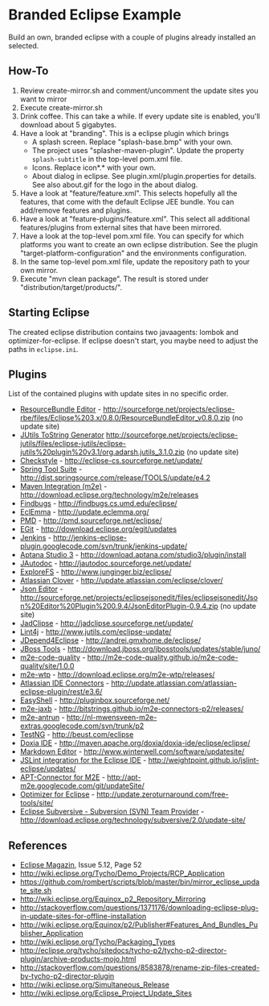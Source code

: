# Branded Eclipse Example

Build an own, branded eclipse with a couple of plugins already installed an selected.

## How-To

1. Review create-mirror.sh and comment/uncomment the update sites you want to mirror
2. Execute create-mirror.sh
3. Drink coffee. This can take a while. If every update site is enabled, you'll download about 5 gigabytes.
4. Have a look at "branding". This is a eclipse plugin which brings
    * A splash screen. Replace "splash-base.bmp" with your own.
    * The project uses "splasher-maven-plugin". Update the property `splash-subtitle` in the top-level pom.xml file.
    * Icons. Replace icon*.* with your own.
    * About dialog in eclipse. See plugin.xml/plugin.properties for details. See also about.gif for the logo
      in the about dialog.
5. Have a look at "feature/feature.xml". This selects hopefully all the features, that come with the default
Eclipse JEE bundle. You can add/remove features and plugins.
6. Have a look at "feature-plugins/feature.xml". This select all additional features/plugins from external sites
that have been mirrored.
7. Have a look at the top-level pom.xml file. You can specify for which platforms you want to create an
own eclipse distribution. See the plugin "target-platform-configuration" and the environments configuration.
8. In the same top-level pom.xml file, update the repository path to your own mirror.
9. Execute "mvn clean package". The result is stored under "distribution/target/products/".

## Starting Eclipse

The created eclipse distribution contains two javaagents: lombok and optimizer-for-eclipse.
If eclipse doesn't start, you maybe need to adjust the paths in `eclipse.ini`.

## Plugins

List of the contained plugins with update sites in no specific order.

* [ResourceBundle Editor](http://eclipse-rbe.sourceforge.net/) - <http://sourceforge.net/projects/eclipse-rbe/files/Eclipse%203.x/0.8.0/ResourceBundleEditor_v0.8.0.zip> (no update site)
* [JUtils ToString Generator](http://eclipse-jutils.sourceforge.net/) <http://sourceforge.net/projects/eclipse-jutils/files/eclipse-jutils/eclipse-jutils%20plugin%20v3.1/org.adarsh.jutils_3.1.0.zip> (no update site)
* [Checkstyle](http://eclipse-cs.sourceforge.net/) - <http://eclipse-cs.sourceforge.net/update/>
* [Spring Tool Suite](http://www.springsource.org/sts) - <http://dist.springsource.com/release/TOOLS/update/e4.2>
* [Maven Integration (m2e)](http://eclipse.org/m2e/) - <http://download.eclipse.org/technology/m2e/releases>
* [Findbugs](http://findbugs.sourceforge.net/) - <http://findbugs.cs.umd.edu/eclipse/>
* [EclEmma](http://www.eclemma.org/) - <http://update.eclemma.org/>
* [PMD](http://pmd.sourceforge.net) - <http://pmd.sourceforge.net/eclipse/>
* [EGit](http://www.eclipse.org/egit/) - <http://download.eclipse.org/egit/updates>
* [Jenkins](https://code.google.com/p/jenkins-eclipse-plugin/) - <http://jenkins-eclipse-plugin.googlecode.com/svn/trunk/jenkins-update/>
* [Aptana Studio 3](http://www.aptana.com/products/studio3) - <http://download.aptana.com/studio3/plugin/install>
* [JAutodoc](http://jautodoc.sourceforge.net/) - <http://jautodoc.sourceforge.net/update/>
* [ExploreFS](http://www.junginger.biz/eclipse/index.html) - <http://www.junginger.biz/eclipse/>
* [Atlassian Clover](http://www.atlassian.com/software/clover/) - <http://update.atlassian.com/eclipse/clover/>
* [Json Editor](https://sourceforge.net/projects/eclipsejsonedit/) - <http://sourceforge.net/projects/eclipsejsonedit/files/eclipsejsonedit/Json%20Editor%20Plugin%200.9.4/JsonEditorPlugin-0.9.4.zip> (no update site)
* [JadClipse](http://jadclipse.sourceforge.net) - <http://jadclipse.sourceforge.net/update/>
* [Lint4j](http://www.jutils.com/) - <http://www.jutils.com/eclipse-update/>
* [JDepend4Eclipse](http://andrei.gmxhome.de/jdepend4eclipse/) - <http://andrei.gmxhome.de/eclipse/>
* [JBoss Tools](http://www.jboss.org/tools) - <http://download.jboss.org/jbosstools/updates/stable/juno/>
* [m2e-code-quality](http://m2e-code-quality.github.io/m2e-code-quality/) - <http://m2e-code-quality.github.io/m2e-code-quality/site/1.0.0>
* [m2e-wtp](http://www.eclipse.org/m2e-wtp/) - <http://download.eclipse.org/m2e-wtp/releases/>
* [Atlassian IDE Connectors](http://www.atlassian.com/software/ide-connectors/) - <http://update.atlassian.com/atlassian-eclipse-plugin/rest/e3.6/>
* [EasyShell](http://pluginbox.sourceforge.net/plugins.html) - <http://pluginbox.sourceforge.net/>
* [m2e-jaxb](http://bitstrings.github.io/) - <http://bitstrings.github.io/m2e-connectors-p2/releases/>
* [m2e-antrun](http://code.google.com/p/nl-mwensveen-m2e-extras/) - <http://nl-mwensveen-m2e-extras.googlecode.com/svn/trunk/p2>
* [TestNG](http://testng.org/doc/eclipse.html) - <http://beust.com/eclipse>
* [Doxia IDE](http://maven.apache.org/doxia/doxia-ide/eclipse/) - <http://maven.apache.org/doxia/doxia-ide/eclipse/eclipse/>
* [Markdown Editor](http://www.winterwell.com/software/markdown-editor.php) - <http://www.winterwell.com/software/updatesite/>
* [JSLint integration for the Eclipse IDE](https://github.com/weightpoint/jslint-eclipse) - <http://weightpoint.github.io/jslint-eclipse/updates/>
* [APT-Connector for M2E](https://code.google.com/p/apt-m2e/) - <http://apt-m2e.googlecode.com/git/updateSite/>
* [Optimizer for Eclipse](http://zeroturnaround.com/free/optimizer-for-eclipse/) - <http://update.zeroturnaround.com/free-tools/site/>
* [Eclipse Subversive - Subversion (SVN) Team Provider](http://eclipse.org/subversive/) - <http://download.eclipse.org/technology/subversive/2.0/update-site/>

## References

* [Eclipse Magazin](http://www.eclipse-magazin.de), Issue 5.12, Page 52
* <http://wiki.eclipse.org/Tycho/Demo_Projects/RCP_Application>
* <https://github.com/rombert/scripts/blob/master/bin/mirror_eclipse_update_site.sh>
* <http://wiki.eclipse.org/Equinox_p2_Repository_Mirroring>
* <http://stackoverflow.com/questions/1371176/downloading-eclipse-plug-in-update-sites-for-offline-installation>
* <http://wiki.eclipse.org/Equinox/p2/Publisher#Features_And_Bundles_Publisher_Application>
* <http://wiki.eclipse.org/Tycho/Packaging_Types>
* <http://eclipse.org/tycho/sitedocs/tycho-p2/tycho-p2-director-plugin/archive-products-mojo.html>
* <http://stackoverflow.com/questions/8583878/rename-zip-files-created-by-tycho-p2-director-plugin>
* <http://wiki.eclipse.org/Simultaneous_Release>
* <http://wiki.eclipse.org/Eclipse_Project_Update_Sites>



